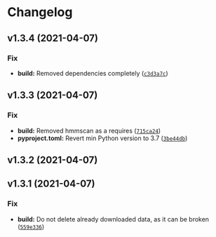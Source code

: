 # Changelog

<!--next-version-placeholder-->

## v1.3.4 (2021-04-07)
### Fix
* **build:** Removed dependencies completely ([`c3d3a7c`](https://github.com/NaturalAntibody/ANARCI/commit/c3d3a7c33c2aeefdd7f21f7ca5d541fd3716a2b1))

## v1.3.3 (2021-04-07)
### Fix
* **build:** Removed hmmscan as a requires ([`715ca24`](https://github.com/NaturalAntibody/ANARCI/commit/715ca2433b81e873866704282d70187d01844cca))
* **pyproject.toml:** Revert min Python version to 3.7 ([`3be44db`](https://github.com/NaturalAntibody/ANARCI/commit/3be44dbc6df2d220cff5962eb4eba00941341e77))

## v1.3.2 (2021-04-07)


## v1.3.1 (2021-04-07)
### Fix
* **build:** Do not delete already downloaded data, as it can be broken ([`559e336`](https://github.com/NaturalAntibody/ANARCI/commit/559e336c05aaa3b515b270a37f67ee8a4eaf93bb))

